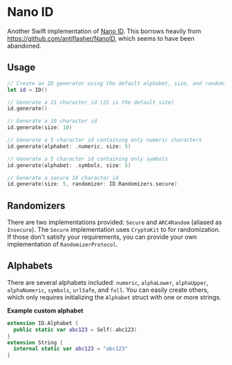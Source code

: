 # Nano ID

Another Swift implementation of [Nano ID](https://github.com/ai/nanoid). This borrows
heavily from https://github.com/antiflasher/NanoID, which seems to have been abandoned.

## Usage

```swift
// Create an ID generator using the default alphabet, size, and randomizer
let id = ID()

// Generate a 21 character id (21 is the default size)
id.generate() 

// Generate a 10 character id
id.generate(size: 10) 

// Generate a 5 character id containing only numeric characters
id.generate(alphabet: .numeric, size: 5) 

// Generate a 5 character id containing only symbols
id.generate(alphabet: .symbols, size: 5)

// Generate a secure 10 character id
id.generate(size: 5, randomizer: ID.Randomizers.secure)
```

## Randomizers

There are two implementations provided: `Secure` and `ARC4Random` (aliased as `Insecure`). The `Secure` implementation uses `CryptoKit` to for randomization. 
If those don't satisfy your requirements, you can provide your own implementation of `RandomizerProtocol`.

## Alphabets

There are several alphabets included: `numeric`, `alphaLower`, `alphaUpper`, `alphaNumeric`, `symbols`, `urlSafe`, and `full`.
You can easily create others, which only requires initializing the `Alphabet` struct with one or more strings.

**Example custom alphabet**
```swift
extension ID.Alphabet {
  public static var abc123 = Self(.abc123)
}
extension String {
  internal static var abc123 = "abc123" 
}
```
